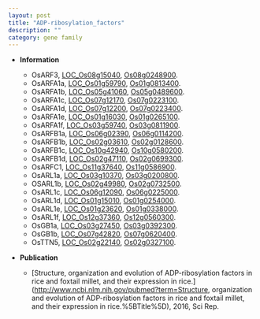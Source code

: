 ```yaml
---
layout: post
title: "ADP-ribosylation_factors"
description: ""
category: gene family
---
```


* **Information**  
    + OsARF3, [LOC_Os08g15040](http://rice.uga.edu/cgi-bin/ORF_infopage.cgi?orf=LOC_Os08g15040), [Os08g0248900](http://rapdb.dna.affrc.go.jp/viewer/gbrowse_details/irgsp1?name=Os08g0248900).
    + OsARFA1a, [LOC_Os01g59790](http://rice.uga.edu/cgi-bin/ORF_infopage.cgi?orf=LOC_Os01g59790), [Os01g0813400](http://rapdb.dna.affrc.go.jp/viewer/gbrowse_details/irgsp1?name=Os01g0813400).
    + OsARFA1b, [LOC_Os05g41060](http://rice.uga.edu/cgi-bin/ORF_infopage.cgi?orf=LOC_Os05g41060), [Os05g0489600](http://rapdb.dna.affrc.go.jp/viewer/gbrowse_details/irgsp1?name=Os05g0489600).
    + OsARFA1c, [LOC_Os07g12170](http://rice.uga.edu/cgi-bin/ORF_infopage.cgi?orf=LOC_Os07g12170), [Os07g0223100](http://rapdb.dna.affrc.go.jp/viewer/gbrowse_details/irgsp1?name=Os07g0223100).
    + OsARFA1d, [LOC_Os07g12200](http://rice.uga.edu/cgi-bin/ORF_infopage.cgi?orf=LOC_Os07g12200), [Os07g0223400](http://rapdb.dna.affrc.go.jp/viewer/gbrowse_details/irgsp1?name=Os07g0223400).
    + OsARFA1e, [LOC_Os01g16030](http://rice.uga.edu/cgi-bin/ORF_infopage.cgi?orf=LOC_Os01g16030), [Os01g0265100](http://rapdb.dna.affrc.go.jp/viewer/gbrowse_details/irgsp1?name=Os01g0265100).
    + OsARFA1f, [LOC_Os03g59740](http://rice.uga.edu/cgi-bin/ORF_infopage.cgi?orf=LOC_Os03g59740), [Os03g0811900](http://rapdb.dna.affrc.go.jp/viewer/gbrowse_details/irgsp1?name=Os03g0811900).
    + OsARFB1a, [LOC_Os06g02390](http://rice.uga.edu/cgi-bin/ORF_infopage.cgi?orf=LOC_Os06g02390), [Os06g0114200](http://rapdb.dna.affrc.go.jp/viewer/gbrowse_details/irgsp1?name=Os06g0114200).
    + OsARFB1b, [LOC_Os02g03610](http://rice.uga.edu/cgi-bin/ORF_infopage.cgi?orf=LOC_Os02g03610), [Os02g0128600](http://rapdb.dna.affrc.go.jp/viewer/gbrowse_details/irgsp1?name=Os02g0128600).
    + OsARFB1c, [LOC_Os10g42940](http://rice.uga.edu/cgi-bin/ORF_infopage.cgi?orf=LOC_Os10g42940), [Os10g0580200](http://rapdb.dna.affrc.go.jp/viewer/gbrowse_details/irgsp1?name=Os10g0580200).
    + OsARFB1d, [LOC_Os02g47110](http://rice.uga.edu/cgi-bin/ORF_infopage.cgi?orf=LOC_Os02g47110), [Os02g0699300](http://rapdb.dna.affrc.go.jp/viewer/gbrowse_details/irgsp1?name=Os02g0699300).
    + OsARFC1, [LOC_Os11g37640](http://rice.uga.edu/cgi-bin/ORF_infopage.cgi?orf=LOC_Os11g37640), [Os11g0586900](http://rapdb.dna.affrc.go.jp/viewer/gbrowse_details/irgsp1?name=Os11g0586900).
    + OsARL1a, [LOC_Os03g10370](http://rice.uga.edu/cgi-bin/ORF_infopage.cgi?orf=LOC_Os03g10370), [Os03g0200800](http://rapdb.dna.affrc.go.jp/viewer/gbrowse_details/irgsp1?name=Os03g0200800).
    + OSARL1b, [LOC_Os02g49980](http://rice.uga.edu/cgi-bin/ORF_infopage.cgi?orf=LOC_Os02g49980), [Os02g0732500](http://rapdb.dna.affrc.go.jp/viewer/gbrowse_details/irgsp1?name=Os02g0732500).
    + OsARL1c, [LOC_Os06g12090](http://rice.uga.edu/cgi-bin/ORF_infopage.cgi?orf=LOC_Os06g12090), [Os06g0225000](http://rapdb.dna.affrc.go.jp/viewer/gbrowse_details/irgsp1?name=Os06g0225000).
    + OsARL1d, [LOC_Os01g15010](http://rice.uga.edu/cgi-bin/ORF_infopage.cgi?orf=LOC_Os01g15010), [Os01g0254000](http://rapdb.dna.affrc.go.jp/viewer/gbrowse_details/irgsp1?name=Os01g0254000).
    + OsARL1e, [LOC_Os01g23620](http://rice.uga.edu/cgi-bin/ORF_infopage.cgi?orf=LOC_Os01g23620), [Os01g0338000](http://rapdb.dna.affrc.go.jp/viewer/gbrowse_details/irgsp1?name=Os01g0338000).
    + OsARL1f, [LOC_Os12g37360](http://rice.uga.edu/cgi-bin/ORF_infopage.cgi?orf=LOC_Os12g37360), [Os12g0560300](http://rapdb.dna.affrc.go.jp/viewer/gbrowse_details/irgsp1?name=Os12g0560300).
    + OsGB1a, [LOC_Os03g27450](http://rice.uga.edu/cgi-bin/ORF_infopage.cgi?orf=LOC_Os03g27450), [Os03g0392300](http://rapdb.dna.affrc.go.jp/viewer/gbrowse_details/irgsp1?name=Os03g0392300).
    + OsGB1b, [LOC_Os07g42820](http://rice.uga.edu/cgi-bin/ORF_infopage.cgi?orf=LOC_Os07g42820), [Os07g0620400](http://rapdb.dna.affrc.go.jp/viewer/gbrowse_details/irgsp1?name=Os07g0620400).
    + OsTTN5, [LOC_Os02g22140](http://rice.uga.edu/cgi-bin/ORF_infopage.cgi?orf=LOC_Os02g22140), [Os02g0327100](http://rapdb.dna.affrc.go.jp/viewer/gbrowse_details/irgsp1?name=Os02g0327100).

* **Publication**  
    + [Structure, organization and evolution of ADP-ribosylation factors in rice and foxtail millet, and their expression in rice.](http://www.ncbi.nlm.nih.gov/pubmed?term=Structure, organization and evolution of ADP-ribosylation factors in rice and foxtail millet, and their expression in rice.%5BTitle%5D), 2016, Sci Rep.


